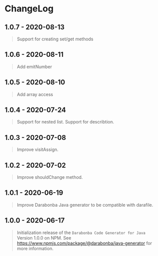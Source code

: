 # ChangeLog

## 1.0.7 - 2020-08-13

> Support for creating set/get methods

## 1.0.6 - 2020-08-11

> Add emitNumber

## 1.0.5 - 2020-08-10

> Add array access

## 1.0.4 - 2020-07-24

> Support for nested list.
> Support for describtion.

## 1.0.3 - 2020-07-08

> Improve visitAssign.

## 1.0.2 - 2020-07-02

> Improve shouldChange method.

## 1.0.1 - 2020-06-19

> Improve Darabonba Java generator to be compatible with darafile.

## 1.0.0 - 2020-06-17

> Initialization release of the `Darabonba Code Generator for Java` Version 1.0.0 on NPM.
> See <https://www.npmjs.com/package/@darabonba/java-generator> for more information.